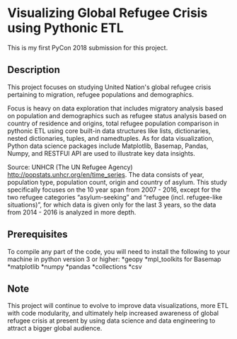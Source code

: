 # Visualizing Global Refugee Crisis using Pythonic ETL

This is my first PyCon 2018 submission for this project. 

## Description
This project focuses on studying United Nation's global refugee crisis pertaining to migration, refugee populations and demographics. 

Focus is heavy on data exploration that includes migratory analysis based on population and demographics such as refugee status analysis based on country of residence and origins, total refugee population comparison in pythonic ETL using core built-in data structures like lists, dictionaries, nested dictionaries, tuples, and namedtuples.  As for data visualization, Python data science packages include Matplotlib, Basemap, Pandas, Numpy, and RESTFUl API are used to illustrate key data insights. 

Source: UNHCR (The UN Refugee Agency) http://popstats.unhcr.org/en/time_series.  The data consists of year, population type, population count, origin and country of asylum. This study specifically focuses on the 10 year span from 2007 - 2016, except for the two refugee categories “asylum-seeking” and “refugee (incl. refugee-like situations)”, for which data is given only for the last 3 years, so the data from 2014 - 2016 is analyzed in more depth. 

## Prerequisites
To compile any part of the code, you will need to install the following to your machine in python version 3 or higher: 
*geopy
*mpl_toolkits for Basemap
*matplotlib
*numpy
*pandas
*collections
*csv

## Note
This project will continue to evolve to improve data visualizations, more ETL with code modularity, and ultimately help increased awareness of global refugee crisis at present by using data science and data engineering to attract a bigger global audience. 
